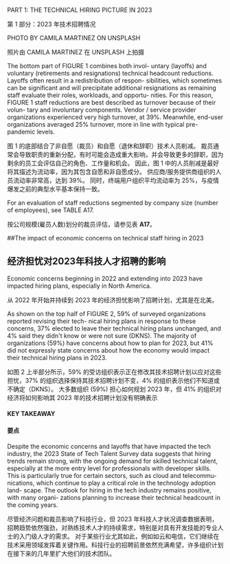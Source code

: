PART 1: THE TECHNICAL HIRING PICTURE IN 2023

第 1 部分：2023 年技术招聘情况


PHOTO BY CAMILA MARTINEZ ON UNSPLASH

照片由 CAMILA MARTINEZ 在 UNSPLASH 上拍摄


The bottom part of FIGURE 1 combines both invol-
untary (layoffs) and voluntary (retirements and 
resignations) technical headcount reductions. 
Layoffs often result in a redistribution of respon-
sibilities, which sometimes can be significant and 
will precipitate additional resignations as remaining 
staff evaluate their roles, workloads, and opportu-
nities. For this reason, FIGURE 1 staff reductions are 
best described as turnover because of their volun-
tary and involuntary components. Vendor / service 
provider organizations experienced very high 
turnover, at 39%. Meanwhile, end-user organizations 
averaged 25% turnover, more in line with typical pre- 
pandemic levels.

图 1 的底部结合了非自愿（裁员）和自愿（退休和辞职）技术人员削减。 裁员通常会导致职责的重新分配，有时可能会造成重大影响，并会导致更多的辞职，因为剩余的员工会评估自己的角色、工作量和机会。 因此，图 1 中的人员削减是最好将其描述为流动率，因为其包含自愿和非自愿成分。 供应商/服务提供商组织的人员流动率非常高，达到 39%。 同时，终端用户组织平均流动率为 25%，与疫情爆发之前的典型水平基本保持一致。



For an evaluation of staff reductions segmented by 
company size (number of employees), see TABLE A17.

按公司规模(雇员人数)划分的裁员评估，请参见表  __A17__。

##The impact of economic concerns on technical staff hiring in 2023

## 经济担忧对2023年科技人才招聘的影响


Economic concerns beginning in 2022 and extending 
into 2023 have impacted hiring plans, especially in 
North America.

从 2022 年开始并持续到 2023 年的经济担忧影响了招聘计划，尤其是在北美。


As shown on the top half of FIGURE 2, 59% of 
surveyed organizations reported revising their tech-
nical hiring plans in response to these concerns, 
37% elected to leave their technical hiring plans 
unchanged, and 4% said they didn't know or were not 
sure (DKNS). The majority of organizations (59%) have 
concerns about how to plan for 2023, but 41% did not 
expressly state concerns about how the economy 
would impact their technical hiring plans in 2023.


如图 2 上半部分所示，59% 的受访组织表示正在修改其技术招聘计划以应对这些担忧，37% 的组织选择保持其技术招聘计划不变，4% 的组织表示他们不知道或 不确定（DKNS）。 大多数组织 (59%) 担心如何规划 2023 年，但 41% 的组织对经济将如何影响其 2023 年的技术招聘计划没有明确表示




#### KEY TAKEAWAY

#### 要点

Despite the economic 
concerns and layoffs that 
have impacted the tech 
industry, the 2023 State of 
Tech Talent Survey data 
suggests that hiring trends 
remain strong, with the 
ongoing demand for skilled 
technical talent, especially 
at the more entry level for 
professionals with developer 
skills. This is particularly 
true for certain sectors, such 
as cloud and telecommu-
nications, which continue 
to play a critical role in the 
technology adoption land-
scape. The outlook for hiring 
in the tech industry remains 
positive, with many organi-
zations planning to increase 
their technical headcount in 
the coming years.

尽管经济问题和裁员影响了科技行业，但 2023 年科技人才状况调查数据表明，招聘趋势依然强劲，对熟练技术人才的持续需求，特别是对具有开发技能的专业人士的入门级人才的需求。 对于某些行业尤其如此，例如如云和电信，它们继续在技术采用领域发挥着关键作用。科技行业的招聘前景依然充满希望，许多组织计划在接下来的几年里扩大他们的技术团队。
